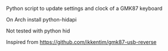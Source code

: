 Python script to update settings and clock of a GMK87 keyboard

On Arch install python-hidapi

Not tested with python hid

Inspired from https://github.com/ikkentim/gmk87-usb-reverse